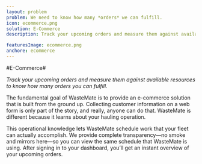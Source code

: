 ```yaml
---
layout: problem
problem: We need to know how many *orders* we can fulfill.
icon: ecommerce.png
solution: E-Commerce
description: Track your upcoming orders and measure them against available resources to know how many orders you can fulfill.

featuresImage: ecommerce.png
anchore: ecommerce
---
```

#E-Commerce#

*Track your upcoming orders and measure them against available resources to know how many orders you can fulfill.*

The fundamental goal of WasteMate is to provide an e-commerce solution that is built from the ground up. Collecting customer information on a web form is only part of the story, and really, anyone can do that. WasteMate is different because it learns about your hauling operation.

This operational knowledge lets WasteMate schedule work that your fleet can actually accomplish. We provide complete transparency—no smoke and mirrors here—so you can view the same schedule that WasteMate is using. After signing in to your dashboard, you’ll get an instant overview of your upcoming orders.